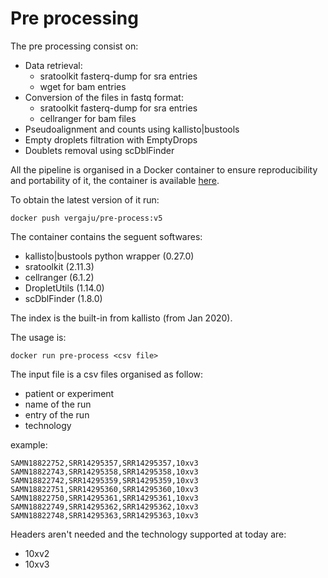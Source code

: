 # Pre processing

The pre processing consist on:
- Data retrieval:
    - sratoolkit fasterq-dump for sra entries
    - wget for bam entries
- Conversion of the files in fastq format:
    - sratoolkit fasterq-dump for sra entries
    - cellranger for bam files
- Pseudoalignment and counts using kallisto|bustools
- Empty droplets filtration with EmptyDrops
- Doublets removal using scDblFinder

All the pipeline is organised in a Docker container to ensure reproducibility and portability of it, the container is available [here](https://hub.docker.com/repository/docker/vergaju/pre-process).

To obtain the latest version of it run:
```
docker push vergaju/pre-process:v5
```

The container contains the seguent softwares:
- kallisto|bustools python wrapper (0.27.0)
- sratoolkit (2.11.3)
- cellranger (6.1.2)
- DropletUtils (1.14.0)
- scDblFinder (1.8.0)

The index is the built-in from kallisto (from Jan 2020).

The usage is:
```
docker run pre-process <csv file>
```

The input file is a csv files organised as follow:
- patient or experiment
- name of the run
- entry of the run
- technology

example:

```
SAMN18822752,SRR14295357,SRR14295357,10xv3
SAMN18822743,SRR14295358,SRR14295358,10xv3
SAMN18822742,SRR14295359,SRR14295359,10xv3
SAMN18822751,SRR14295360,SRR14295360,10xv3
SAMN18822750,SRR14295361,SRR14295361,10xv3
SAMN18822749,SRR14295362,SRR14295362,10xv3
SAMN18822748,SRR14295363,SRR14295363,10xv3
```

Headers aren't needed and the technology supported at today are:
- 10xv2
- 10xv3